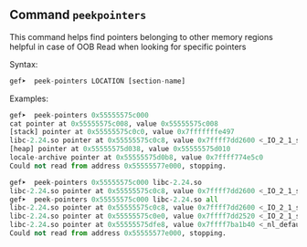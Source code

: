 ## Command `peekpointers` ##

This command helps find pointers belonging to other memory regions
helpful in case of OOB Read when looking for specific pointers

Syntax:
```python
gef➤  peek-pointers LOCATION [section-name]
```

Examples:

```python
gef➤  peek-pointers 0x55555575c000
cat pointer at 0x55555575c008, value 0x55555575c008
[stack] pointer at 0x55555575c0c0, value 0x7fffffffe497
libc-2.24.so pointer at 0x55555575c0c8, value 0x7ffff7dd2600 <_IO_2_1_stdout_>
[heap] pointer at 0x55555575d038, value 0x55555575d010
locale-archive pointer at 0x55555575d0b8, value 0x7ffff774e5c0
Could not read from address 0x55555577e000, stopping.
```

```python
gef➤  peek-pointers 0x55555575c000 libc-2.24.so
libc-2.24.so pointer at 0x55555575c0c8, value 0x7ffff7dd2600 <_IO_2_1_stdout_>
gef➤  peek-pointers 0x55555575c000 libc-2.24.so all
libc-2.24.so pointer at 0x55555575c0c8, value 0x7ffff7dd2600 <_IO_2_1_stdout_>
libc-2.24.so pointer at 0x55555575c0e0, value 0x7ffff7dd2520 <_IO_2_1_stderr_>
libc-2.24.so pointer at 0x55555575dfe8, value 0x7ffff7ba1b40 <_nl_default_dirname>
Could not read from address 0x55555577e000, stopping.
```
